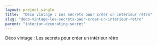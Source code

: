 ```yaml
---
layout: project_single
title:  "Déco vintage : Les secrets pour créer un intérieur rétro"
slug: "deco-vintage-les-secrets-pour-creer-un-interieur-retro"
parent: "interior-decorating-secret"
---
```

Déco vintage : Les secrets pour créer un intérieur rétro
